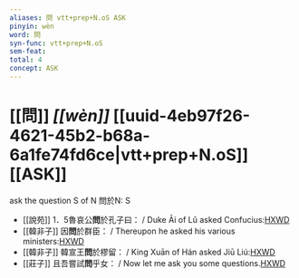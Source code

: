 ```yaml
---
aliases: 問 vtt+prep+N.oS ASK
pinyin: wèn
word: 問
syn-func: vtt+prep+N.oS
sem-feat: 
total: 4
concept: ASK 
---
```

# [[問]] *[[wèn]]*  [[uuid-4eb97f26-4621-45b2-b68a-6a1fe74fd6ce|vtt+prep+N.oS]] [[ASK]]
ask the question S of N 問於N: S
 - [[說苑]] 1．5魯哀公**問**於孔子曰： / Duke Āi of Lǔ asked Confucius:[HXWD](https://hxwd.org/textview.html?location=CH1a0907_CHANT_001-5a.2)
 - [[韓非子]] 因**問**於群臣： / Thereupon he asked his various ministers:[HXWD](https://hxwd.org/textview.html?location=KR3c0005_tls_012-25a.4)
 - [[韓非子]] 韓宣王**問**於樛留： / King Xuān of Hán asked Jiū Liú:[HXWD](https://hxwd.org/textview.html?location=KR3c0005_tls_036-68a.2)
 - [[莊子]] 且吾嘗試**問**乎女： / Now let me ask you some questions.[HXWD](https://hxwd.org/textview.html?location=KR5c0126_tls_002-12a.15)